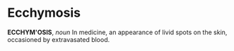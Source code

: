 # Ecchymosis

**ECCHYM'OSIS**, _noun_ In medicine, an appearance of livid spots on the skin, occasioned by extravasated blood.